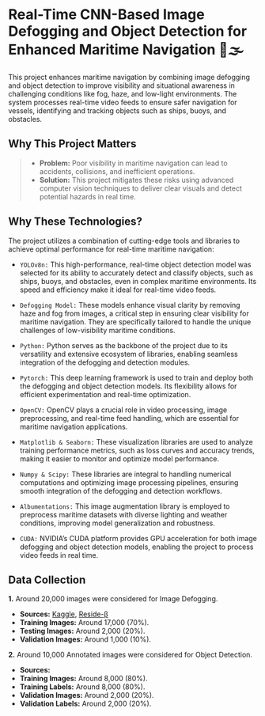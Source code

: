 # Real-Time CNN-Based Image Defogging and Object Detection for Enhanced Maritime Navigation  🚢🌫️

This project enhances maritime navigation by combining image defogging and object detection to improve visibility and situational awareness in challenging conditions like fog, haze, and low-light environments.
The system processes real-time video feeds to ensure safer navigation for vessels, identifying and tracking objects such as ships, buoys, and obstacles.

## Why This Project Matters

> - **Problem:** Poor visibility in maritime navigation can lead to accidents, collisions, and inefficient operations.
> - **Solution:** This project mitigates these risks using advanced computer vision techniques to deliver clear visuals and detect potential hazards in real time.

## Why These Technologies?

The project utilizes a combination of cutting-edge tools and libraries to achieve optimal performance for real-time maritime navigation:

- `YOLOv8n:` This high-performance, real-time object detection model was selected for its ability to accurately detect and classify objects, such as ships, buoys, and obstacles, even in complex maritime environments. Its speed and efficiency make it ideal for real-time video feeds.
  
- `Defogging Model:` These models enhance visual clarity by removing haze and fog from images, a critical step in ensuring clear visibility for maritime navigation. They are specifically tailored to handle the unique challenges of low-visibility maritime conditions.
  
- `Python:` Python serves as the backbone of the project due to its versatility and extensive ecosystem of libraries, enabling seamless integration of the defogging and detection modules.
  
- `Pytorch:` This deep learning framework is used to train and deploy both the defogging and object detection models. Its flexibility allows for efficient experimentation and real-time optimization.

- `OpenCV:` OpenCV plays a crucial role in video processing, image preprocessing, and real-time feed handling, which are essential for maritime navigation applications.
  
- `Matplotlib & Seaborn:` These visualization libraries are used to analyze training performance metrics, such as loss curves and accuracy trends, making it easier to monitor and optimize model performance.
  
- `Numpy & Scipy:` These libraries are integral to handling numerical computations and optimizing image processing pipelines, ensuring smooth integration of the defogging and detection workflows.
  
- `Albumentations:` This image augmentation library is employed to preprocess maritime datasets with diverse lighting and weather conditions, improving model generalization and robustness.
  
- `CUDA:` NVIDIA’s CUDA platform provides GPU acceleration for both image defogging and object detection models, enabling the project to process video feeds in real time.

## Data Collection

**1.** Around 20,000 images were considered for Image Defogging.
- **Sources:** [Kaggle](https://www.kaggle.com/datasets/mmichelli/singapore-maritime-dataset), [Reside-β](https://sites.google.com/view/reside-dehaze-datasets/reside-%CE%B2)
- **Training Images:** Around 17,000 (70%).
- **Testing Images:** Around 2,000 (20%).
- **Validation Images:** Around 1,000 (10%).

**2.** Around 10,000 Annotated images were considered for Object Detection.
- **Sources:**
- **Training Images:** Around 8,000 (80%).
- **Training Labels:** Around 8,000 (80%).
- **Validation Images:** Around 2,000 (20%).
- **Validation Labels:** Around 2,000 (20%).


